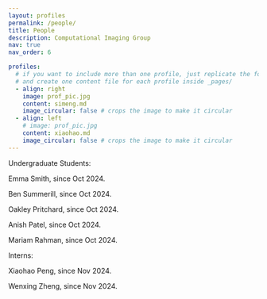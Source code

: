 ```yaml
---
layout: profiles
permalink: /people/
title: People
description: Computational Imaging Group
nav: true
nav_order: 6

profiles:
  # if you want to include more than one profile, just replicate the following block
  # and create one content file for each profile inside _pages/
  - align: right
    image: prof_pic.jpg
    content: simeng.md
    image_circular: false # crops the image to make it circular
  - align: left
    # image: prof_pic.jpg
    content: xiaohao.md
    image_circular: false # crops the image to make it circular
---
```


Undergraduate Students:

Emma Smith, since Oct 2024.

Ben Summerill, since Oct 2024.

Oakley Pritchard, since Oct 2024.

Anish Patel, since Oct 2024.

Mariam Rahman, since Oct 2024.

Interns:

Xiaohao Peng, since Nov 2024.

Wenxing Zheng, since Nov 2024.


